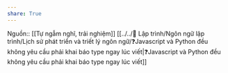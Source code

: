 ```yaml
---
share: True
---
```

Nguồn:: [[Tự ngẫm nghĩ, trải nghiệm]]
[[../../📜 Lập trình/Ngôn ngữ lập trình/Lịch sử phát triển và triết lý ngôn ngữ/❓Javascript và Python đều không yêu cầu phải khai báo type ngay lúc viết|❓Javascript và Python đều không yêu cầu phải khai báo type ngay lúc viết]]